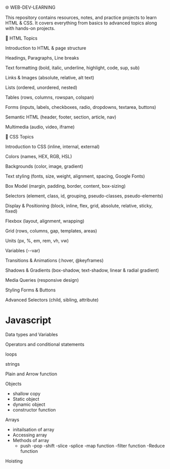 🌐 WEB-DEV-LEARNING

This repository contains resources, notes, and practice projects to learn HTML & CSS.
It covers everything from basics to advanced topics along with hands-on projects.

📘 HTML Topics

Introduction to HTML & page structure

Headings, Paragraphs, Line breaks

Text formatting (bold, italic, underline, highlight, code, sup, sub)

Links & Images (absolute, relative, alt text)

Lists (ordered, unordered, nested)

Tables (rows, columns, rowspan, colspan)

Forms (inputs, labels, checkboxes, radio, dropdowns, textarea, buttons)

Semantic HTML (header, footer, section, article, nav)

Multimedia (audio, video, iframe)

🎨 CSS Topics

Introduction to CSS (inline, internal, external)

Colors (names, HEX, RGB, HSL)

Backgrounds (color, image, gradient)

Text styling (fonts, size, weight, alignment, spacing, Google Fonts)

Box Model (margin, padding, border, content, box-sizing)

Selectors (element, class, id, grouping, pseudo-classes, pseudo-elements)

Display & Positioning (block, inline, flex, grid, absolute, relative, sticky, fixed)

Flexbox (layout, alignment, wrapping)

Grid (rows, columns, gap, templates, areas)

Units (px, %, em, rem, vh, vw)

Variables (--var)

Transitions & Animations (:hover, @keyframes)

Shadows & Gradients (box-shadow, text-shadow, linear & radial gradient)

Media Queries (responsive design)

Styling Forms & Buttons

Advanced Selectors (child, sibling, attribute)

# Javascript 

Data types and Variables

Operators and conditional statements

loops 

strings

Plain and Arrow function

Objects 
- shallow copy
- Static object
- dynamic object
- constructor function

Arrays
- initailsation of array
- Accessing array
- Methods of array
   - push
   -pop
   -shift
   -slice
   -splice
-map function
-filter function
-Reduce function
  
Hoisting 


